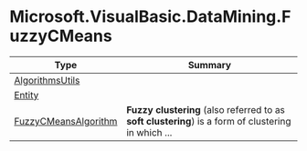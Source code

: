 ﻿
# Microsoft.VisualBasic.DataMining.FuzzyCMeans

|Type|Summary|
|----|-------|
|[AlgorithmsUtils](./AlgorithmsUtils.md)||
|[Entity](./Entity.md)||
|[FuzzyCMeansAlgorithm](./FuzzyCMeansAlgorithm.md)|**Fuzzy clustering** (also referred to as **soft clustering**) is a form of clustering in which  ...|

